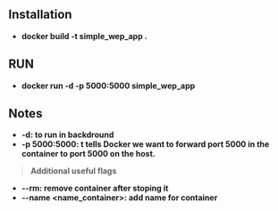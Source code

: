 ## Installation

* **docker build -t simple_wep_app .**

## RUN

* **docker run -d -p 5000:5000 simple_wep_app**

## Notes

* **-d: to run in backdround**
* **-p 5000:5000: t tells Docker we want to forward port 5000 in the container to port 5000 on the host.**

> **Additional useful flags**
* **--rm: remove container after stoping it**
* **--name <name_container>: add name for container**
